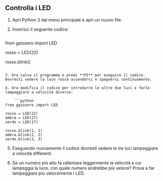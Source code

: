 ## Controlla i LED

1. Apri Python 3 dal menu principale e apri un nuovo file.

2. Inserisci il seguente codice:
    
    ```python
from gpiozero import LED 

rosso = LED(22) 

rosso.blink()
```

3. Ora salva il programma e premi **F5** per eseguire il codice. Dovresti vedere la luce rossa accendersi e spegnersi continuamente.

4. Ora modifica il codice per introdurre le altre due luci e farle lampeggiare a velocità diverse:
    
    ```python
from gpiozero import LED

rosso = LED(22) 
ambra = LED(27)
verde = LED(17) 

rosso.blink(1, 1) 
ambra.blink(2, 2) 
verde.blink(3, 3)
```

5. Eseguendo nuovamente il codice dovresti vedere le tre luci lampeggiare a velocità differenti.

6. Se un numero più alto fa rallentare leggermente la velocità a cui lampeggia la luce, con quale numero andrebbe più veloce? Prova a far lampeggiare più velocemente i LED.